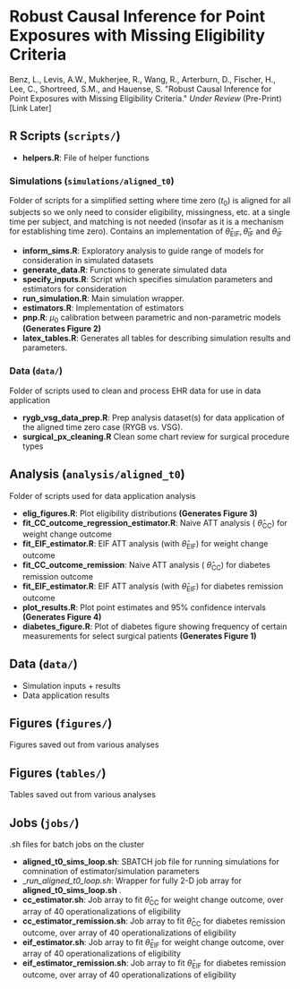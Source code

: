 # Robust Causal Inference for Point Exposures with Missing Eligibility Criteria


Benz, L., Levis, A.W., Mukherjee, R., Wang, R., Arterburn, D., Fischer, H., Lee, C., Shortreed, S.M., and Hauense, S. "Robust Causal Inference for Point Exposures with Missing Eligibility Criteria." _Under Review_ (Pre-Print)[Link Later]


## R Scripts (`scripts/`)
* __helpers.R__: File of helper functions 

### Simulations (`simulations/aligned_t0`)
Folder of scripts for a simplified setting where time zero ($t_0$) is aligned for all subjects so we only need to consider eligibility, missingness, etc. at a single time per subject, and matching is not needed (insofar as it is a mechanism for establishing time zero). Contains an implementation of $\hat\theta_\text{EIF}, \hat\theta_\text{IF}$ and $\tilde\theta_\text{IF}$

* __inform_sims.R__: Exploratory analysis to guide range of models for consideration in simulated datasets
* __generate_data.R__: Functions to generate simulated data
* __specify_inputs.R__: Script which specifies simulation parameters and estimators for consideration
* __run_simulation.R__: Main simulation wrapper.
* __estimators.R__: Implementation of estimators
* __pnp.R__: $\mu_0$ calibration between parametric and non-parametric models __(Generates Figure 2)__
* __latex_tables.R__: Generates all tables for describing simulation results and parameters.

### Data (`data/`)
Folder of scripts used to clean and process EHR data for use in data application
* __rygb_vsg_data_prep.R__: Prep analysis dataset(s) for data application of the aligned time zero case (RYGB vs. VSG).
* __surgical_px_cleaning.R__ Clean some chart review for surgical procedure types

## Analysis (`analysis/aligned_t0`)
Folder of scripts used for data application analysis

* __elig_figures.R__: Plot eligibility distributions __(Generates Figure 3)__
* __fit_CC_outcome_regression_estimator.R__: Naive ATT analysis ( $\hat\theta_\text{CC}$) for weight change outcome 
* __fit_EIF_estimator.R__: EIF ATT analysis (with $\hat\theta_\text{EIF}$) for weight change outcome 
* __fit_CC_outcome_remission__: Naive ATT analysis ( $\hat\theta_\text{CC}$) for diabetes remission outcome 
* __fit_EIF_estimator.R__: EIF ATT analysis (with $\hat\theta_\text{EIF}$) for diabetes remission outcome
* __plot_results.R__: Plot point estimates and 95% confidence intervals __(Generates Figure 4)__
* __diabetes_figure.R__: Plot of diabetes figure showing frequency of certain measurements for select surgical patients __(Generates Figure 1)__

## Data (`data/`)
* Simulation inputs + results
* Data application results 

## Figures (`figures/`)
Figures saved out from various analyses

## Figures (`tables/`)
Tables saved out from various analyses

## Jobs (`jobs/`)
.sh files for batch jobs on the cluster 

* __aligned_t0_sims_loop.sh__: SBATCH job file for running simulations for comnination of estimator/simulation parameters
* __run_aligned_t0_loop.sh_: Wrapper for fully 2-D job array for __aligned_t0_sims_loop.sh__ .
* __cc_estimator.sh__: Job array to fit $\hat\theta_\text{CC}$ for weight change outcome, over array of 40 operationalizations of eligibility 
* __cc_estimator_remission.sh__: Job array to fit $\hat\theta_\text{CC}$ for diabetes remission outcome, over array of 40 operationalizations of eligibility 
* __eif_estimator.sh__: Job array to fit $\hat\theta_\text{EIF}$ for weight change outcome, over array of 40 operationalizations of eligibility 
* __eif_estimator_remission.sh__: Job array to fit $\hat\theta_\text{EIF}$ for diabetes remission outcome, over array of 40 operationalizations of eligibility 

